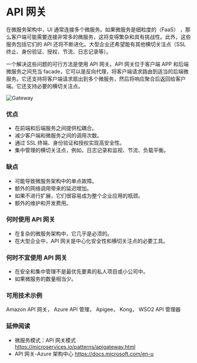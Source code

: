 # API 网关

在微服务架构中，UI 通常连接多个微服务。如果微服务是细粒度的（FaaS） ，那么客户端可能需要连接非常多的微服务，这将变得繁杂和具有挑战性。此外，这些服务包括它们的 API 还将不断进化。大型企业还希望能有其他横切关注点（SSL 终止、身份验证、授权、节流、日志记录等）。

一个解决这些问题的可行方法是使用 API 网关。API 网关位于客户端 APP 和后端微服务之间充当 facade，它可以是反向代理，将客户端请求路由到适当的后端微服务。它还支持将客户端请求扇出到多个微服务，然后将响应聚合后返回给客户端。它还支持必要的横切关注点。

![Gateway](https://pic1.zhimg.com/80/v2-0078d1fd1ce95dde3520fa0cd6e3db98_720w.webp?source=1940ef5c)

### 优点

- 在前端和后端服务之间提供松耦合。
- 减少客户端和微服务之间的调用次数。
- 通过 SSL 终端、身份验证和授权实现高安全性。
- 集中管理的横切关注点，例如，日志记录和监视、节流、负载平衡。

### 缺点

- 可能导致微服务架构中的单点故障。
- 额外的网络调用带来的延迟增加。
- 如果不进行扩展，它们很容易成为整个企业应用的瓶颈。
- 额外的维护和开发费用。

### 何时使用 API 网关

- 在复杂的微服务架构中，它几乎是必须的。
- 在大型企业中，API 网关是中心化安全性和横切关注点的必要工具。

### 何时不宜使用 API 网关

- 在安全和集中管理不是最优先要素的私人项目或小公司中。
- 如果微服务的数量相当少。

### 可用技术示例

Amazon API 网关， Azure API 管理， Apigee， Kong， WSO2 API 管理器

### 延伸阅读

- 微服务模式：API 网关模式 https://microservices.io/patterns/apigateway.html
- API 网关-Azure 架构中心 https://docs.microsoft.com/en-u
